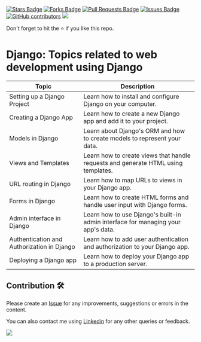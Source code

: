 <a href="https://github.com/drshahizan/python-web/stargazers"><img src="https://img.shields.io/github/stars/drshahizan/python-web" alt="Stars Badge"/></a>
<a href="https://github.com/drshahizan/python-web/network/members"><img src="https://img.shields.io/github/forks/drshahizan/python-web" alt="Forks Badge"/></a>
<a href="https://github.com/drshahizan/python-web/pulls"><img src="https://img.shields.io/github/issues-pr/drshahizan/python-web" alt="Pull Requests Badge"/></a>
<a href="https://github.com/drshahizan/python-web/issues"><img src="https://img.shields.io/github/issues/drshahizan/python-web" alt="Issues Badge"/></a>
<a href="https://github.com/drshahizan/python-web/graphs/contributors"><img alt="GitHub contributors" src="https://img.shields.io/github/contributors/drshahizan/python-web?color=2b9348"></a>
![](https://visitor-badge.glitch.me/badge?page_id=drshahizan/python-web)

Don't forget to hit the :star: if you like this repo.
# Django: Topics related to web development using Django

| Topic                          | Description                                                  |
| ------------------------------| ------------------------------------------------------------ |
| Setting up a Django Project   | Learn how to install and configure Django on your computer. |
| Creating a Django App          | Learn how to create a new Django app and add it to your project. |
| Models in Django              | Learn about Django's ORM and how to create models to represent your data. |
| Views and Templates           | Learn how to create views that handle requests and generate HTML using templates. |
| URL routing in Django         | Learn how to map URLs to views in your Django app.           |
| Forms in Django               | Learn how to create HTML forms and handle user input with Django forms. |
| Admin interface in Django     | Learn how to use Django's built-in admin interface for managing your app's data. |
| Authentication and Authorization in Django | Learn how to add user authentication and authorization to your Django app. |
| Deploying a Django app        | Learn how to deploy your Django app to a production server.   |

## Contribution 🛠️
Please create an [Issue](https://github.com/drshahizan/python-web/issues) for any improvements, suggestions or errors in the content.

You can also contact me using [Linkedin](https://www.linkedin.com/in/drshahizan/) for any other queries or feedback.

![](https://visitor-badge.glitch.me/badge?page_id=drshahizan)

